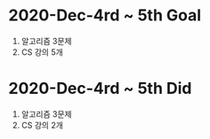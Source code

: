 # 2020-Dec-4rd ~ 5th Goal

1. 알고리즘 3문제
2. CS 강의 5개



# 2020-Dec-4rd ~ 5th Did

1. 알고리즘 3문제
2. CS 강의 2개


